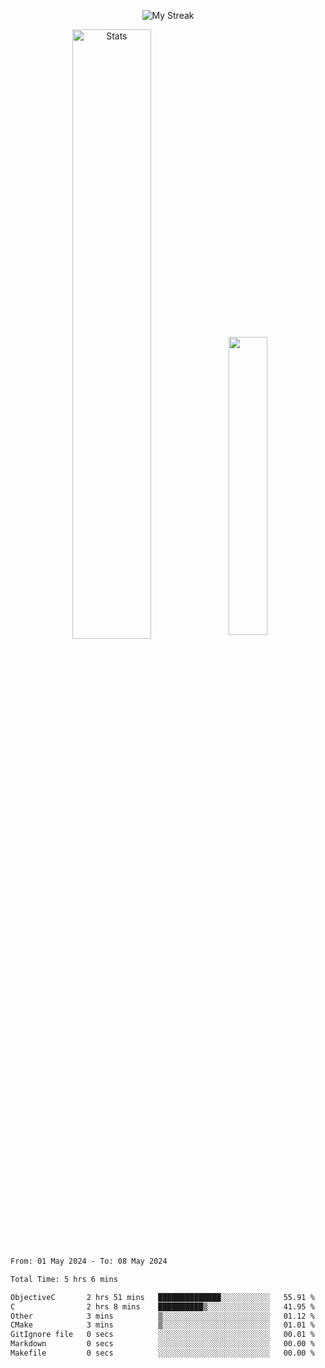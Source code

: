 <p align="center">
<picture>
  <source media="(prefers-color-scheme: dark)" srcset="http://github-readme-streak-stats.herokuapp.com?user=semolik&theme=dark&hide_border=true&background=DD272700">
  <img alt="My Streak" src="http://github-readme-streak-stats.herokuapp.com?user=semolik&hide_border=true">
</picture>
</p>
<div align="center">
  <picture>
    <source media="(prefers-color-scheme: dark)" srcset="https://github-readme-stats.vercel.app/api?username=semolik&show_icons=true&bg_color=DD272700&hide_border=true&theme=dark">
        <img alt="Stats" src="https://github-readme-stats.vercel.app/api?username=semolik&show_icons=true&bg_color=DD272700&hide_border=true" width="50%" >
  </picture>
  <sup>
  <picture>
  <source media="(prefers-color-scheme: dark)" srcset="https://github-readme-stats.vercel.app/api/top-langs/?username=semolik&layout=compact&hide_border=true&bg_color=DD272700&theme=dark">
  <img src="https://github-readme-stats.vercel.app/api/top-langs/?username=semolik&layout=compact&hide_border=true" width="35%" />
  </picture>
  </sup>
</div>
<!--START_SECTION:waka-->

```txt
From: 01 May 2024 - To: 08 May 2024

Total Time: 5 hrs 6 mins

ObjectiveC       2 hrs 51 mins   ██████████████░░░░░░░░░░░   55.91 %
C                2 hrs 8 mins    ██████████▒░░░░░░░░░░░░░░   41.95 %
Other            3 mins          ▒░░░░░░░░░░░░░░░░░░░░░░░░   01.12 %
CMake            3 mins          ▒░░░░░░░░░░░░░░░░░░░░░░░░   01.01 %
GitIgnore file   0 secs          ░░░░░░░░░░░░░░░░░░░░░░░░░   00.01 %
Markdown         0 secs          ░░░░░░░░░░░░░░░░░░░░░░░░░   00.00 %
Makefile         0 secs          ░░░░░░░░░░░░░░░░░░░░░░░░░   00.00 %
```

<!--END_SECTION:waka-->

